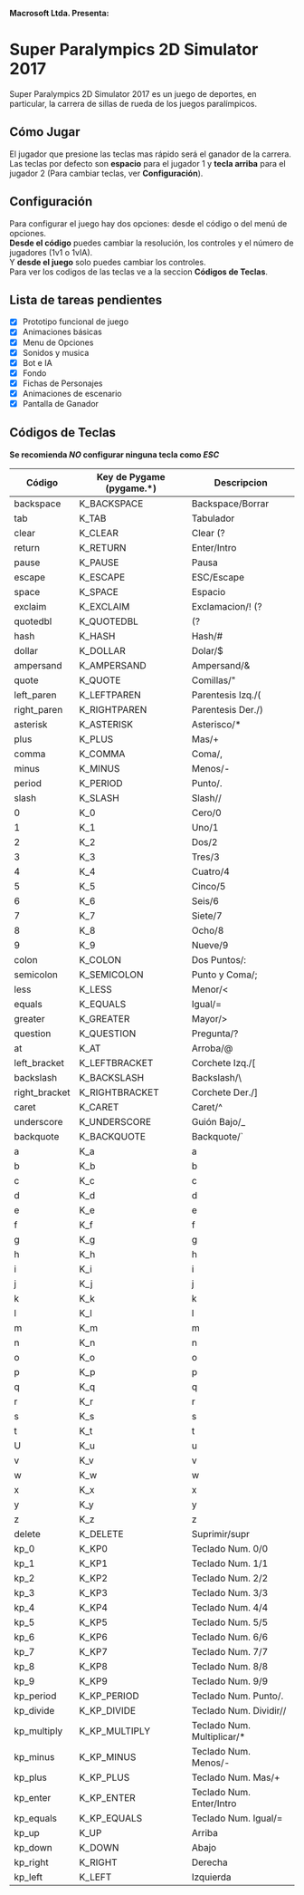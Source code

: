 **Macrosoft Ltda. Presenta:**
# Super Paralympics 2D Simulator 2017
Super Paralympics 2D Simulator 2017 es un juego de deportes, en particular, la carrera de sillas de rueda de los juegos paralímpicos.
## Cómo Jugar
El jugador que presione las teclas mas rápido será el ganador de la carrera. Las teclas por defecto son **espacio** para el jugador 1 y **tecla arriba** para el jugador 2 (Para cambiar teclas, ver **Configuración**).
## Configuración
Para configurar el juego hay dos opciones: desde el código o del menú de opciones.  
**Desde el código** puedes cambiar la resolución, los controles y el número de jugadores (1v1 o 1vIA).  
Y **desde el juego** solo puedes cambiar los controles.  
Para ver los codigos de las teclas ve a la seccion **Códigos de Teclas**.
## Lista de tareas pendientes
- [x] Prototipo funcional de juego
- [x] Animaciones básicas
- [x] Menu de Opciones
- [x] Sonidos y musica
- [x] Bot e IA
- [x] Fondo
- [x] Fichas de Personajes
- [x] Animaciones de escenario
- [x] Pantalla de Ganador
## Códigos de Teclas
**Se recomienda _NO_ configurar ninguna tecla como _ESC_**

| Código  | Key de Pygame (pygame.\*) | Descripcion | 
| ------------- | ------------- | ------------- |
| backspace | K_BACKSPACE  | Backspace/Borrar  |
| tab  | K_TAB  | Tabulador  |
| clear  | K_CLEAR  | Clear (? |
| return  | K_RETURN | Enter/Intro |
| pause  | K_PAUSE  | Pausa |
| escape  | K_ESCAPE  | ESC/Escape |
| space  | K_SPACE  | Espacio |
| exclaim  | K_EXCLAIM  | Exclamacion/! (? |
| quotedbl  | K_QUOTEDBL  | (? |
| hash  | K_HASH  | Hash/# |
| dollar  | K_DOLLAR  | Dolar/$ |
| ampersand | K_AMPERSAND | Ampersand/& |
| quote | K_QUOTE | Comillas/" |
| left_paren | K_LEFTPAREN | Parentesis Izq./( |
| right_paren | K_RIGHTPAREN | Parentesis Der./) |
| asterisk | K_ASTERISK | Asterisco/\* |
| plus | K_PLUS | Mas/+ |
| comma | K_COMMA | Coma/, |
| minus | K_MINUS | Menos/- |
| period | K_PERIOD | Punto/. |
| slash | K_SLASH | Slash// |
| 0 | K_0 | Cero/0 |
| 1 | K_1 | Uno/1 |
| 2 | K_2 | Dos/2 |
| 3 | K_3 | Tres/3 |
| 4 | K_4 | Cuatro/4 |
| 5 | K_5 | Cinco/5 |
| 6 | K_6 | Seis/6 |
| 7 | K_7 | Siete/7 |
| 8 | K_8 | Ocho/8 |
| 9 | K_9 | Nueve/9 |
| colon | K_COLON | Dos Puntos/: |
| semicolon | K_SEMICOLON | Punto y Coma/; |
| less | K_LESS | Menor/< |
| equals | K_EQUALS | Igual/= |
| greater | K_GREATER | Mayor/> |
| question | K_QUESTION | Pregunta/? |
| at | K_AT | Arroba/@ |
| left_bracket | K_LEFTBRACKET | Corchete Izq./[ |
| backslash | K_BACKSLASH | Backslash/\ |
| right_bracket | K_RIGHTBRACKET | Corchete Der./] |
| caret | K_CARET | Caret/^ |
| underscore | K_UNDERSCORE | Guión Bajo/\_ |
| backquote | K_BACKQUOTE | Backquote/\` |
| a | K_a | a |
| b | K_b | b |
| c | K_c | c |
| d | K_d | d |
| e | K_e | e |
| f | K_f | f |
| g | K_g | g |
| h | K_h | h |
| i | K_i | i |
| j | K_j | j |
| k | K_k | k |
| l | K_l | l |
| m | K_m | m |
| n | K_n | n |
| o | K_o | o |
| p | K_p | p |
| q | K_q | q |
| r | K_r | r |
| s | K_s | s |
| t | K_t | t |
| U | K_u | u |
| v | K_v | v |
| w | K_w | w |
| x | K_x | x |
| y | K_y | y |
| z | K_z | z |
| delete | K_DELETE | Suprimir/supr |
| kp_0 | K_KP0 | Teclado Num. 0/0 |
| kp_1 | K_KP1 | Teclado Num. 1/1 |
| kp_2 | K_KP2 | Teclado Num. 2/2 |
| kp_3 | K_KP3 | Teclado Num. 3/3 |
| kp_4 | K_KP4 | Teclado Num. 4/4 |
| kp_5 | K_KP5 | Teclado Num. 5/5 |
| kp_6 | K_KP6 | Teclado Num. 6/6 |
| kp_7 | K_KP7 | Teclado Num. 7/7 |
| kp_8 | K_KP8 | Teclado Num. 8/8 |
| kp_9 | K_KP9 | Teclado Num. 9/9 |
| kp_period | K_KP_PERIOD | Teclado Num. Punto/. |
| kp_divide | K_KP_DIVIDE | Teclado Num. Dividir// |
| kp_multiply | K_KP_MULTIPLY | Teclado Num. Multiplicar/\* |
| kp_minus | K_KP_MINUS | Teclado Num. Menos/- |
| kp_plus | K_KP_PLUS | Teclado Num. Mas/+ |
| kp_enter | K_KP_ENTER | Teclado Num. Enter/Intro |
| kp_equals | K_KP_EQUALS | Teclado Num. Igual/= |
| kp_up | K_UP | Arriba  |
| kp_down | K_DOWN | Abajo |
| kp_right | K_RIGHT | Derecha |
| kp_left | K_LEFT | Izquierda |
